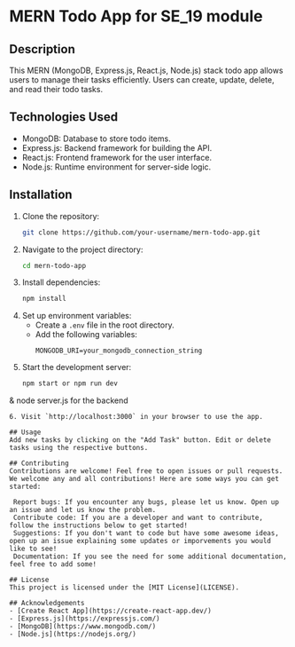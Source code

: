 # MERN Todo App for SE_19 module

## Description
This MERN (MongoDB, Express.js, React.js, Node.js) stack todo app allows users to manage their tasks efficiently. Users can create, update, delete, and read their todo tasks.

## Technologies Used
- MongoDB: Database to store todo items.
- Express.js: Backend framework for building the API.
- React.js: Frontend framework for the user interface.
- Node.js: Runtime environment for server-side logic.

## Installation
1. Clone the repository:
   ```bash
   git clone https://github.com/your-username/mern-todo-app.git
   ```
2. Navigate to the project directory:
   ```bash
   cd mern-todo-app
   ```
3. Install dependencies:
   ```bash
   npm install
   ```
4. Set up environment variables:
   - Create a `.env` file in the root directory.
   - Add the following variables:
     ```
     MONGODB_URI=your_mongodb_connection_string
     
5. Start the development server:
   ```bash
   npm start or npm run dev
&  node server.js for the backend
   ```
6. Visit `http://localhost:3000` in your browser to use the app.

## Usage
Add new tasks by clicking on the "Add Task" button. Edit or delete tasks using the respective buttons.

## Contributing
Contributions are welcome! Feel free to open issues or pull requests.
We welcome any and all contributions! Here are some ways you can get started:

    Report bugs: If you encounter any bugs, please let us know. Open up an issue and let us know the problem.
    Contribute code: If you are a developer and want to contribute, follow the instructions below to get started!
    Suggestions: If you don't want to code but have some awesome ideas, open up an issue explaining some updates or imporvements you would like to see!
    Documentation: If you see the need for some additional documentation, feel free to add some!

## License
This project is licensed under the [MIT License](LICENSE).

## Acknowledgements
- [Create React App](https://create-react-app.dev/)
- [Express.js](https://expressjs.com/)
- [MongoDB](https://www.mongodb.com/)
- [Node.js](https://nodejs.org/)

